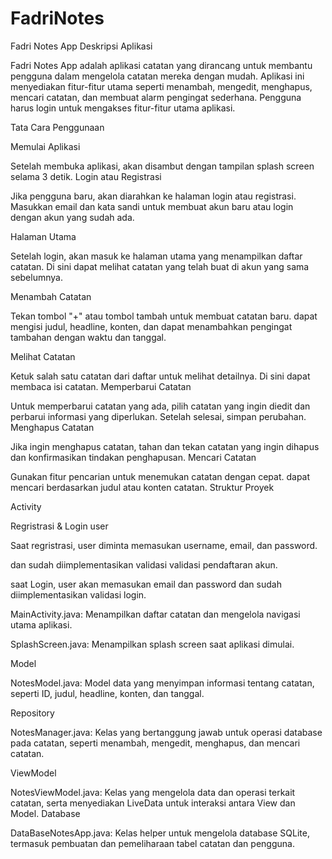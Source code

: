 # FadriNotes 
Fadri Notes App 
Deskripsi Aplikasi

Fadri Notes App adalah aplikasi catatan yang dirancang untuk membantu pengguna dalam mengelola catatan mereka dengan mudah. Aplikasi ini menyediakan fitur-fitur utama seperti menambah, mengedit, menghapus, mencari catatan, dan membuat alarm pengingat sederhana. Pengguna harus login untuk mengakses fitur-fitur utama aplikasi.

Tata Cara Penggunaan

Memulai Aplikasi

Setelah membuka aplikasi, akan disambut dengan tampilan splash screen selama 3 detik.
Login atau Registrasi

Jika pengguna baru, akan diarahkan ke halaman login atau registrasi. Masukkan email dan kata sandi untuk membuat akun baru atau login dengan akun yang sudah ada.

Halaman Utama

Setelah login, akan masuk ke halaman utama yang menampilkan daftar catatan. Di sini dapat melihat catatan yang telah buat di akun yang sama sebelumnya.

Menambah Catatan

Tekan tombol "+" atau tombol tambah untuk membuat catatan baru. dapat mengisi judul, headline, konten, dan dapat menambahkan pengingat tambahan dengan waktu dan tanggal.

Melihat Catatan

Ketuk salah satu catatan dari daftar untuk melihat detailnya. Di sini dapat membaca isi catatan.
Memperbarui Catatan

Untuk memperbarui catatan yang ada, pilih catatan yang ingin diedit dan perbarui informasi yang diperlukan. Setelah selesai, simpan perubahan.
Menghapus Catatan

Jika ingin menghapus catatan, tahan dan tekan catatan yang ingin dihapus dan konfirmasikan tindakan penghapusan.
Mencari Catatan

Gunakan fitur pencarian untuk menemukan catatan dengan cepat. dapat mencari berdasarkan judul atau konten catatan.
Struktur Proyek

Activity

Regristrasi & Login user

Saat regristrasi, user diminta memasukan username, email, dan password.

dan sudah diimplementasikan validasi validasi pendaftaran akun.


saat Login, user akan memasukan email dan password dan sudah diimplementasikan validasi login.

MainActivity.java: Menampilkan daftar catatan dan mengelola navigasi utama aplikasi.

SplashScreen.java: Menampilkan splash screen saat aplikasi dimulai.

Model

NotesModel.java: Model data yang menyimpan informasi tentang catatan, seperti ID, judul, headline, konten, dan tanggal.

Repository

NotesManager.java: Kelas yang bertanggung jawab untuk operasi database pada catatan, seperti menambah, mengedit, menghapus, dan mencari catatan.

ViewModel

NotesViewModel.java: Kelas yang mengelola data dan operasi terkait catatan, serta menyediakan LiveData untuk interaksi antara View dan Model.
Database

DataBaseNotesApp.java: Kelas helper untuk mengelola database SQLite, termasuk pembuatan dan pemeliharaan tabel catatan dan pengguna.                              
